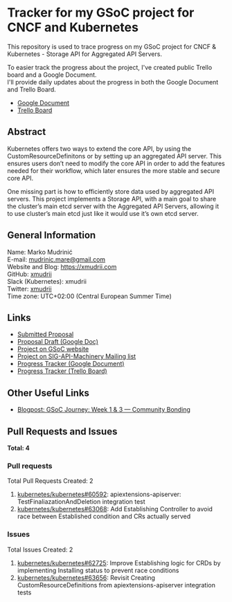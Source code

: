 # Tracker for my GSoC project for CNCF and Kubernetes

This repository is used to trace progress on my GSoC project for CNCF &amp; Kubernetes - Storage API for Aggregated API Servers.  

To easier track the progress about the project, I've created public Trello board and a Google Document.  
I'll provide daily updates about the progress in both the Google Document and Trello Board.

* [Google Document](https://docs.google.com/document/d/1LoqDnhb-1WV4Ja-8iS5n5Tm3NPVG50DndxsVbE17imE/edit?usp=sharing)
* [Trello Board](https://trello.com/b/XeaS0l5E)

## Abstract

Kubernetes offers two ways to extend the core API, by using the CustomResourceDefinitons or by setting up an aggregated API server. This ensures users don’t need to modify the core API in order to add the features needed for their workflow, which later ensures the more stable and secure core API.

One missing part is how to efficiently store data used by aggregated API servers. This project implements a Storage API, with a main goal to share the cluster’s main etcd server with the Aggregated API Servers, allowing it to use cluster’s main etcd just like it would use it’s own etcd server.

## General Information

Name: Marko Mudrinić  
E-mail: mudrinic.mare@gmail.com  
Website and Blog: https://xmudrii.com  
GitHub: [xmudrii](https://github.com/xmudrii)  
Slack (Kubernetes): xmudrii  
Twitter: [xmudrii](https://twitter.com/xmudrii)  
Time zone: UTC+02:00 (Central European Summer Time)  

## Links

* [Submitted Proposal](https://github.com/xmudrii/gsoc-2018-meta-k8s/blob/master/proposal/proposal.pdf)
* [Proposal Draft (Google Doc)](https://docs.google.com/document/d/10IpBTo1dnaQ9H4u9Uwek-fL-gP1om4Zte0ZSvPbPLnY/edit?usp=sharing)
* [Project on GSoC website](https://summerofcode.withgoogle.com/projects/#6400208972283904)
* [Project on SIG-API-Machinery Mailing list](https://groups.google.com/forum/#!msg/kubernetes-sig-api-machinery/rHEoQ8cgYwk/iglsNeBwCgAJ)
* [Progress Tracker (Google Document)](https://docs.google.com/document/d/1LoqDnhb-1WV4Ja-8iS5n5Tm3NPVG50DndxsVbE17imE/edit?usp=sharing)
* [Progress Tracker (Trello Board)](https://trello.com/b/XeaS0l5E) 

## Other Useful Links

* [Blogpost: GSoC Journey: Week 1 & 3 — Community Bonding](https://xmudrii.com/posts/gsoc-weeks-1-3/)

## Pull Requests and Issues

**Total: 4**

### Pull requests

Total Pull Requests Created: 2

1. [kubernetes/kubernetes#60592](https://github.com/kubernetes/kubernetes/pull/60592): apiextensions-apiserver: TestFinaliazationAndDeletion integration test
2. [kubernetes/kubernetes#63068](https://github.com/kubernetes/kubernetes/pull/63068): Add Establishing Controller to avoid race between Established condition and CRs actually served

### Issues

Total Issues Created: 2

1. [kubernetes/kubernetes#62725](https://github.com/kubernetes/kubernetes/issues/62725): Improve Establishing logic for CRDs by implementing Installing status to prevent race conditions
2. [kubernetes/kubernetes#63656](https://github.com/kubernetes/kubernetes/issues/63656): Revisit Creating CustomResourceDefinitions from apiextensions-apiserver integration tests
